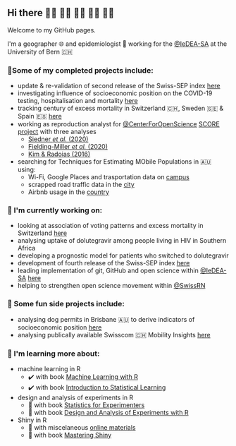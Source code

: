 ## Hi there 🤘🏻 🤘🏼 🤘🏽 🤘🏾 🤘🏿

Welcome to my GitHub pages.  

I'm a geographer 🌐 and epidemiologist 🦠 working for the [@IeDEA-SA](https://github.com/IeDEA-SA) at the University of Bern 🇨🇭

### 📜Some of my completed projects include:
- update & re-validation of second release of the Swiss-SEP index [here](https://github.com/RPanczak/SNC_Swiss-SEP2)  
- investigating influence of socioeconomic position on the COVID-19 testing, hospitalisation and mortality [here](https://github.com/jriou/covid-sep-ch)  
- tracking century of excess mortality in Switzerland 🇨🇭, Sweden 🇸🇪 & Spain 🇪🇸 [here](https://github.com/RPanczak/ISPM_excess-mortality-historical)  
- working as reproduction analyst for [@CenterForOpenScience](https://github.com/CenterForOpenScience) [SCORE project](https://www.cos.io/score) with three analyses
    - [Siedner *et al.* (2020)](https://github.com/RPanczak/SCORE_Siedner_covid_P3NJ)
    - [Fielding-Miller *et al.* (2020)](https://github.com/RPanczak/SCORE_Fielding-Miller_covid_R3pV) 
    - [Kim & Radoias (2016)](https://github.com/RPanczak/SCORE_Kim_SocSciMed_2016_AqDO)    
- searching for Techniques for Estimating MObile Populations in 🇦🇺 using: 
    - Wi-Fi, Google Places and trasportation data on [campus](https://github.com/RPanczak/TEMPO_pop247) 
    - scrapped road traffic data in the [city](https://github.com/RPanczak/TEMPO_BCC-traffic)
    - Airbnb usage in the [country](https://github.com/RPanczak/TEMPO_Airbnb)

### 🚀 I'm currently working on:  
- looking at association of voting patterns and excess mortality in Switzerland [here](https://github.com/RPanczak/ISPM_excess-mortality-voting)  
- analysing uptake of dolutegravir among people living in HIV in Southern Africa  
- developing a prognostic model for patients who switched to dolutegravir  
- development of fourth release of the Swiss-SEP index [here](https://github.com/RPanczak/SNC_Swiss-SEP4)  
- leading implementation of git, GitHub and open science within [@IeDEA-SA](https://github.com/IeDEA-SA) [here](https://github.com/IeDEA-SA/IeDEA_WG-open-science)
- helping to strengthen open science movement within [@SwissRN](https://github.com/SwissRN)  

### 🎡 Some fun side projects include:  
- analysing dog permits in Brisbane 🇦🇺 to derive indicators of socioeconomic position [here](https://github.com/RPanczak/FUN_BCC-animal-permits)  
- analysing publically available Swisscom 🇨🇭 Mobility Insights [here](https://github.com/RPanczak/FUN_swisscom)  

### 🧐 I'm learning more about:  
- machine learning in R 
    - ✔️ with book [Machine Learning with R](https://github.com/RPanczak/R_MLwR) 
    - ✔️ with book [Introduction to Statistical Learning](https://github.com/RPanczak/R_ISLR)
- design and analysis of experiments in R 
    - 🚧 with book [Statistics for Experimenters](https://github.com/RPanczak/R_SfE)
    - 🚧 with book [Design and Analysis of Experiments with R](https://github.com/RPanczak/R_DaAoEiR)
- Shiny in R 
    - 🚧 with miscelaneous [online materials](https://github.com/RPanczak/R_shiny-tutorials)
    - 🚧 with book [Mastering Shiny](https://github.com/RPanczak/R_MS)

